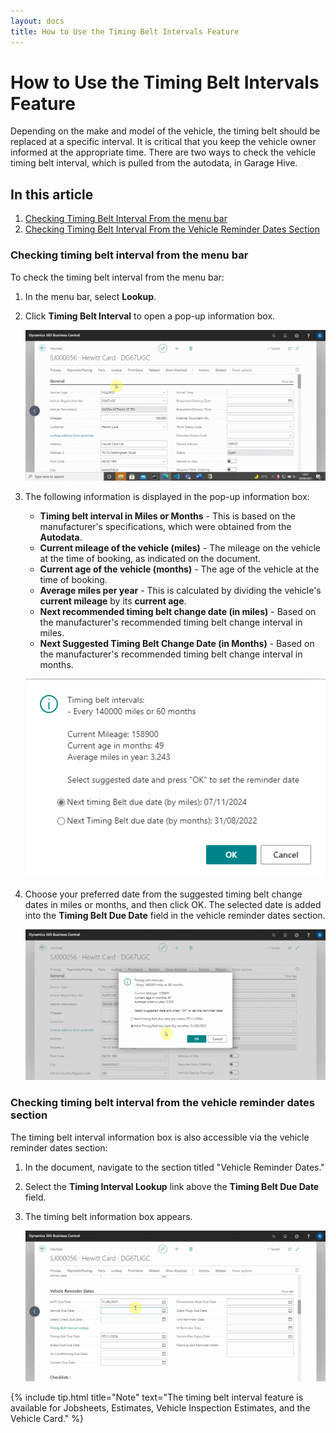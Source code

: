 ```yaml
---
layout: docs
title: How to Use the Timing Belt Intervals Feature
---
```


# How to Use the Timing Belt Intervals Feature
Depending on the make and model of the vehicle, the timing belt should be replaced at a specific interval. It is critical that you keep the vehicle owner informed at the appropriate time. There are two ways to check the vehicle timing belt interval, which is pulled from the autodata, in Garage Hive.

## In this article

1. [Checking Timing Belt Interval From the menu bar](#checking-timing-belt-interval-from-the-actions-bar)
2. [Checking Timing Belt Interval From the Vehicle Reminder Dates Section](#checking-timing-belt-interval-from-the-vehicle-reminder-dates-section)

### Checking timing belt interval from the menu bar
To check the timing belt interval from the menu bar:
1. In the menu bar, select **Lookup**.
2. Click **Timing Belt Interval** to open a pop-up information box.

   ![](media/garagehive-timing-belt-intervals1.gif)

3. The following information is displayed in the pop-up information box:
   * **Timing belt interval in Miles or Months** - This is based on the manufacturer's specifications, which were obtained from the **Autodata**.
   * **Current mileage of the vehicle (miles)** - The mileage on the vehicle at the time of booking, as indicated on the document.
   * **Current age of the vehicle (months)** - The age of the vehicle at the time of booking. 
   * **Average miles per year** - This is calculated by dividing the vehicle's **current mileage** by its **current age**. 
   * **Next recommended timing belt change date (in miles)** - Based on the manufacturer's recommended timing belt change interval in miles. 
   * **Next Suggested Timing Belt Change Date (in Months)** - Based on the manufacturer's recommended timing belt change interval in months.

   ![](media/garagehive-timing-belt-intervals2.png)

4. Choose your preferred date from the suggested timing belt change dates in miles or months, and then click OK. The selected date is added into the **Timing Belt Due Date** field in the vehicle reminder dates section.

   ![](media/garagehive-timing-belt-intervals3.gif)


### Checking timing belt interval from the vehicle reminder dates section
The timing belt interval information box is also accessible via the vehicle reminder dates section:
1. In the document, navigate to the section titled "Vehicle Reminder Dates."
2. Select the **Timing Interval Lookup** link above the **Timing Belt Due Date** field.
3. The timing belt information box appears.

   ![](media/garagehive-timing-belt-intervals4.gif)


{% include tip.html title="Note" text="The timing belt interval feature is available for Jobsheets, Estimates, Vehicle Inspection Estimates, and the Vehicle Card." %}
